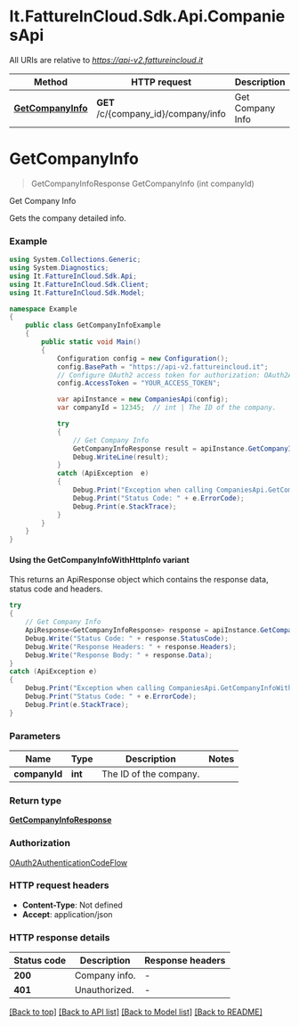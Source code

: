 # It.FattureInCloud.Sdk.Api.CompaniesApi

All URIs are relative to *https://api-v2.fattureincloud.it*

| Method | HTTP request | Description |
|--------|--------------|-------------|
| [**GetCompanyInfo**](CompaniesApi.md#getcompanyinfo) | **GET** /c/{company_id}/company/info | Get Company Info |

<a id="getcompanyinfo"></a>
# **GetCompanyInfo**
> GetCompanyInfoResponse GetCompanyInfo (int companyId)

Get Company Info

Gets the company detailed info.

### Example
```csharp
using System.Collections.Generic;
using System.Diagnostics;
using It.FattureInCloud.Sdk.Api;
using It.FattureInCloud.Sdk.Client;
using It.FattureInCloud.Sdk.Model;

namespace Example
{
    public class GetCompanyInfoExample
    {
        public static void Main()
        {
            Configuration config = new Configuration();
            config.BasePath = "https://api-v2.fattureincloud.it";
            // Configure OAuth2 access token for authorization: OAuth2AuthenticationCodeFlow
            config.AccessToken = "YOUR_ACCESS_TOKEN";

            var apiInstance = new CompaniesApi(config);
            var companyId = 12345;  // int | The ID of the company.

            try
            {
                // Get Company Info
                GetCompanyInfoResponse result = apiInstance.GetCompanyInfo(companyId);
                Debug.WriteLine(result);
            }
            catch (ApiException  e)
            {
                Debug.Print("Exception when calling CompaniesApi.GetCompanyInfo: " + e.Message);
                Debug.Print("Status Code: " + e.ErrorCode);
                Debug.Print(e.StackTrace);
            }
        }
    }
}
```

#### Using the GetCompanyInfoWithHttpInfo variant
This returns an ApiResponse object which contains the response data, status code and headers.

```csharp
try
{
    // Get Company Info
    ApiResponse<GetCompanyInfoResponse> response = apiInstance.GetCompanyInfoWithHttpInfo(companyId);
    Debug.Write("Status Code: " + response.StatusCode);
    Debug.Write("Response Headers: " + response.Headers);
    Debug.Write("Response Body: " + response.Data);
}
catch (ApiException e)
{
    Debug.Print("Exception when calling CompaniesApi.GetCompanyInfoWithHttpInfo: " + e.Message);
    Debug.Print("Status Code: " + e.ErrorCode);
    Debug.Print(e.StackTrace);
}
```

### Parameters

| Name | Type | Description | Notes |
|------|------|-------------|-------|
| **companyId** | **int** | The ID of the company. |  |

### Return type

[**GetCompanyInfoResponse**](GetCompanyInfoResponse.md)

### Authorization

[OAuth2AuthenticationCodeFlow](../README.md#OAuth2AuthenticationCodeFlow)

### HTTP request headers

 - **Content-Type**: Not defined
 - **Accept**: application/json


### HTTP response details
| Status code | Description | Response headers |
|-------------|-------------|------------------|
| **200** | Company info. |  -  |
| **401** | Unauthorized. |  -  |

[[Back to top]](#) [[Back to API list]](../README.md#documentation-for-api-endpoints) [[Back to Model list]](../README.md#documentation-for-models) [[Back to README]](../README.md)

